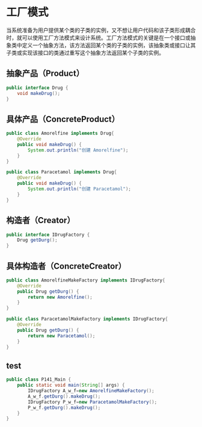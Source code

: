 # 工厂模式
当系统准备为用户提供某个类的子类的实例，又不想让用户代码和该子类形成耦合时，就可以使用工厂方法模式来设计系统。工厂方法模式的关键是在一个接口或抽象类中定义一个抽象方法，该方法返回某个类的子类的实例，该抽象类或接口让其子类或实现该接口的类通过重写这个抽象方法返回某个子类的实例。 

## 抽象产品（Product）
```java
public interface Drug {
    void makeDrug();
}
```
## 具体产品（ConcreteProduct）
```java
public class Amorelfine implements Drug{
    @Override
    public void makeDrug() {
        System.out.println("创建 Amorelfine");
    }
}
```
```java
public class Paracetamol implements Drug{
    @Override
    public void makeDrug() {
        System.out.println("创建 Paracetamol");
    }
}
```
## 构造者（Creator）
```java
public interface IDrugFactory {
    Drug getDurg();
}
```
## 具体构造者（ConcreteCreator） 
```java
public class AmorelfineMakeFactory implements IDrugFactory{
    @Override
    public Drug getDurg() {
        return new Amorelfine();
    }
}

public class ParacetamolMakeFactory implements IDrugFactory{
    @Override
    public Drug getDurg() {
        return new Paracetamol();
    }
}
```

## test
```java
public class P141_Main {
    public static void main(String[] args) {
        IDrugFactory A_w_f=new AmorelfineMakeFactory();
        A_w_f.getDurg().makeDrug();
        IDrugFactory P_w_f=new ParacetamolMakeFactory();
        P_w_f.getDurg().makeDrug();
    }
}
```